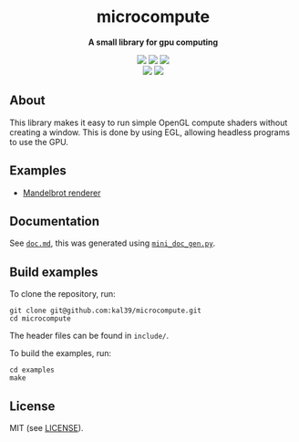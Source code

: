 <p align="center">
	<h1 align="center"><b>microcompute</b></h1>
	<p align="center"><b>A small library for gpu computing</b></p>
	<p align="center">
	<img src="https://img.shields.io/github/license/kal39/microcompute">
	<img src="https://img.shields.io/github/repo-size/kal39/microcompute">
	<img src="https://img.shields.io/github/languages/top/kal39/microcompute">
	<br>
	<img src="https://img.shields.io/github/issues/kal39/microcompute">
	<img src="https://img.shields.io/github/v/release/kal39/microcompute?sort=semver">
	</p>
</p>

## About

This library makes it easy to run simple OpenGL compute shaders without creating a window. This is done by using EGL, allowing headless programs to use the GPU.

## Examples

- [Mandelbrot renderer](https://github.com/kal39/microcompute/blob/master/examples/mandelbrot.c)

## Documentation

See [`doc.md`](https://github.com/kal39/microcompute/blob/master/doc.md), this was generated using [`mini_doc_gen.py`](https://kaikitagawajones.com/projects_mini_doc_gen.html).

## Build examples

To clone the repository, run:

```
git clone git@github.com:kal39/microcompute.git
cd microcompute
```

The header files can be found in `include/`.

To build the examples, run:

```
cd examples
make
```

## License

MIT (see [LICENSE](https://github.com/kal39/microcompute/blob/master/LICENSE)).
